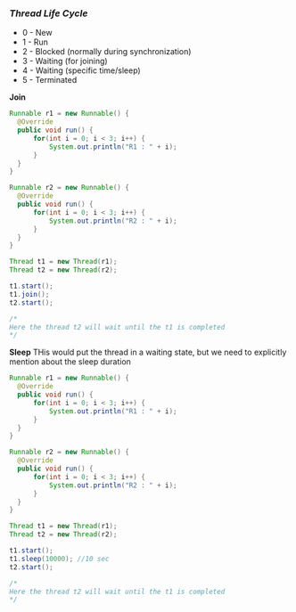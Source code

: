 ### ***Thread Life Cycle***

- 0 - New
- 1 - Run
- 2 - Blocked (normally during synchronization)
- 3 - Waiting (for joining)
- 4 - Waiting (specific time/sleep)
- 5 - Terminated


**Join**

  ```java
  Runnable r1 = new Runnable() {
    @Override
    public void run() {
        for(int i = 0; i < 3; i++) {
            System.out.println("R1 : " + i);
        }
    }
  }

  Runnable r2 = new Runnable() {
    @Override
    public void run() {
        for(int i = 0; i < 3; i++) {
            System.out.println("R2 : " + i);
        }
    }
  }

  Thread t1 = new Thread(r1);
  Thread t2 = new Thread(r2);

  t1.start();
  t1.join();
  t2.start();

  /*
  Here the thread t2 will wait until the t1 is completed
  */

  ```


  **Sleep**
  THis would put the thread in a waiting state, but we need to explicitly mention about the sleep duration

  ```java
  Runnable r1 = new Runnable() {
    @Override
    public void run() {
        for(int i = 0; i < 3; i++) {
            System.out.println("R1 : " + i);
        }
    }
  }

  Runnable r2 = new Runnable() {
    @Override
    public void run() {
        for(int i = 0; i < 3; i++) {
            System.out.println("R2 : " + i);
        }
    }
  }

  Thread t1 = new Thread(r1);
  Thread t2 = new Thread(r2);

  t1.start();
  t1.sleep(10000); //10 sec
  t2.start();

  /*
  Here the thread t2 will wait until the t1 is completed
  */

  ```
